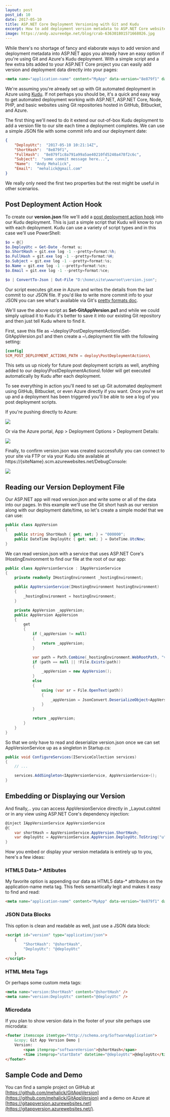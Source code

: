 ```yaml
---
layout: post
post_id: 10
date: 2017-05-10
title: ASP.NET Core Deployment Versioning with Git and Kudu
excerpt: How to add deployment version metadata to ASP.NET Core websites using Git, Microsoft Azure, and Kudu.
image: https://andy.azureedge.net/blog/crab-636301801571668026.jpg
---
```


While there's no shortage of fancy and elaborate ways to add version and deployment metadata into ASP.NET apps you already have an easy option if you're using Git and Azure's Kudu deployment. With a simple script and a few extra bits added to your ASP.NET Core project you can easily add version and deployment data directly into your pages:

```html
<meta name="application-name" content="MyApp" data-version="8e879f1" data-deployment="2017-05-10 10:21:14Z" /> 
```

We're assuming you're already set up with Git automated deployment in Azure using [Kudu](https://github.com/projectkudu/kudu/wiki). If not perhaps you should be, it's a quick and easy way to get automated deployment working with ASP.NET, ASP.NET Core, Node, PHP, and basic websites using Git repositories hosted in GitHub, Bitbucket, and Azure.

The first thing we'll need to do it extend our out-of-box Kudu deployment to add a version file to our site each time a deployment completes. We can use a simple JSON file with some commit info and our deployment date:

```json
{
    "DeployUtc":  "2017-05-10 10:21:14Z",
    "ShortHash":  "8e879f1",
    "FullHash":  "8e879f1c8a791a99a5ae40210fd5240a478f2c6c",
    "Subject":  "some commit message here...",
    "Name":  "Andy Mehalick",
    "Email":  "mehalick@gmail.com"
}
```

We really only need the first two properties but the rest might be useful in other scenarios.

## Post Deployment Action Hook

To create our **version.json** file we'll add a [post deployment action hook](https://github.com/projectkudu/kudu/wiki/Post-Deployment-Action-Hooks) into our Kudu deployment. This is just a simple script that Kudu will know to run with each deployment. Kudu can use a variety of script types and in this case we'll use PowerShell:

```powershell
$o = @{}
$o.DeployUtc = Get-Date -format u;
$o.ShortHash = git.exe log -1 --pretty=format:%h;
$o.FullHash = git.exe log -1 --pretty=format:%H;
$o.Subject = git.exe log -1 --pretty=format:%s;
$o.Name = git.exe log -1 --pretty=format:%cn;
$o.Email = git.exe log -1 --pretty=format:%ce;

$o | ConvertTo-Json | Out-File "D:\home\site\wwwroot\version.json";
```

Our script executes git.exe in Azure and writes the details from the last commit to our JSON file. If you'd like to write more commit info to your JSON you can see what's available via Git's [pretty formats doc](https://git-scm.com/docs/pretty-formats).

We'll save the above script as **Set-GitAppVersion.ps1** and while we could simply upload it to Kudu it's better to save it into our existing Git repository and then just tell Kudu where to find it.

First, save this file as ~\deploy\PostDeploymentActions\Set-GitAppVersion.ps1 and then create a ~\\.deployment file with the following setting:

```conf
[config]
SCM_POST_DEPLOYMENT_ACTIONS_PATH = deploy\PostDeploymentActions\
```

This sets us up nicely for future post deployment scripts as well, anything added to our deploy\PostDeploymentActions\ folder will get executed automatically by Kudu after each deployment.

To see everything in action you'll need to set up Git automated deployment using GitHub, Bitbucket, or even Azure directly if you want. Once you're set up and a deployment has been triggered you'll be able to see a log of you post deployment scripts. 

If you're pushing directly to Azure:

![](https://andy.azureedge.net/blog/2017-04-29_13-28-30-636290585727143991.png)

Or via the Azure portal, App > Deployment Options > Deployment Details:

![](https://andy.azureedge.net/blog/2017-04-29_13-24-11-636290582870290991.png)

Finally, to confirm version.json was created successfully you can connect to your site via FTP or via your Kudu site available at https://{siteName}.scm.azurewebsites.net/DebugConsole:

![](https://andy.azureedge.net/blog/2017-04-29_13-14-40-636290577131373014.png)

## Reading our Version Deployment File

Our ASP.NET app will read version.json and write some or all of the data into our pages. In this example we'll use the Git short hash as our version along with our deployment date/time, so let's create a simple model that we can use:

```cs
public class AppVersion
{
    public string ShortHash { get; set; } = "000000";
    public DateTime DeployUtc { get; set; } = DateTime.UtcNow;
}
```

We can read version.json with a service that uses ASP.NET Core's IHostingEnvironment to find our file at the root of our app:

```cs
public class AppVersionService : IAppVersionService
{
    private readonly IHostingEnvironment _hostingEnvironment;

    public AppVersionService(IHostingEnvironment hostingEnvironment)
    {
        _hostingEnvironment = hostingEnvironment;
    }

    private AppVersion _appVersion;
    public AppVersion AppVersion
    {
        get
        {
            if (_appVersion != null)
            {
                return _appVersion;
            }

            var path = Path.Combine(_hostingEnvironment.WebRootPath, "version.json");
            if (path == null || !File.Exists(path))
            {
                _appVersion = new AppVersion();
            }
            else
            {
                using (var sr = File.OpenText(path))
                {
                    _appVersion = JsonConvert.DeserializeObject<AppVersion>(sr.ReadToEnd());
                }
            }

            return _appVersion;
        }
    }
}
```

So that we only have to read and deserialize version.json once we can set AppVersionService up as a singleton in Startup.cs:

```cs
public void ConfigureServices(IServiceCollection services)
{
    // ...

    services.AddSingleton<IAppVersionService, AppVersionService>();
}
```

## Embedding or Displaying our Version

And finally,.. you can access AppVersionService directly in _Layout.cshtml or in any view using ASP.NET Core's dependency injection:

```cs
@inject IAppVersionService AppVersionService
@{
    var shortHash = AppVersionService.AppVersion.ShortHash;
    var deployUtc = AppVersionService.AppVersion.DeployUtc.ToString("u");
}
```

How you embed or display your version metadata is entirely up to you, here's a few ideas:

### HTML5 Data-* Attibutes

My favorite option is appending our data as HTML5 data-* attributes on the application-name meta tag. This feels semantically legit and makes it easy to find and read:

```html
<meta name="application-name" content="MyApp" data-version="8e879f1" data-deployment="2017-05-10 10:21:14Z" />
```

### JSON Data Blocks

This option is clean and readable as well, just use a JSON data block:

```html
<script id="version" type="application/json">
    { 
        "ShortHash": "@shortHash",
        "DeployUtc": "@deployUtc"
    }
</script>
```

### HTML Meta Tags

Or perhaps some custom meta tags:

```html
<meta name="version:ShortHash" content="@shortHash" />
<meta name="version:DeployUtc" content="@deployUtc" />
```

### Microdata

If you plan to show version data in the footer of your site perhaps use microdata:

```html
<footer itemscope itemtype="http://schema.org/SoftwareApplication">
    &copy; Git App Version Demo | 
    Version: 
        <span itemprop="softwareVersion">@shortHash</span> 
        <time itemprop="startDate" datetime="@deployUtc">@deployUtc</time>
</footer>
```

## Sample Code and Demo

You can find a sample project on GitHub at [https://github.com/mehalick/GitAppVersion](https://github.com/mehalick/GitAppVersion) and a demo on Azure at [https://gitappversion.azurewebsites.net](https://gitappversion.azurewebsites.net/).
